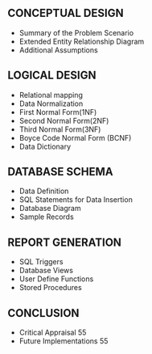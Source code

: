 ## CONCEPTUAL DESIGN
-	Summary of the Problem Scenario	 	
-	Extended Entity Relationship Diagram	 	
-	Additional Assumptions	 	
## LOGICAL DESIGN
-	Relational mapping	
-	Data Normalization
-	First Normal Form(1NF)	 	
-	Second Normal Form(2NF)	
-	Third Normal Form(3NF)	 	
-	Boyce Code Normal Form (BCNF)	 	
-	Data Dictionary 	
## DATABASE SCHEMA
-	Data Definition	
-	SQL Statements for Data Insertion	 	
-	Database Diagram 	
-	Sample Records	 	
## REPORT GENERATION
-	SQL Triggers 	
-	Database Views	 	
-	User Define Functions		
-	Stored Procedures	
## CONCLUSION
-	Critical Appraisal	 	55
-	Future Implementations	 	55





